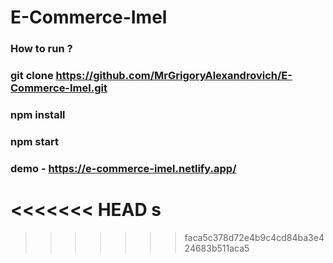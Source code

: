 # E-Commerce-Imel

### How to run ? 

### git clone https://github.com/MrGrigoryAlexandrovich/E-Commerce-Imel.git

### npm install 

### npm start

### demo - https://e-commerce-imel.netlify.app/
<<<<<<< HEAD
s
=======
>>>>>>> faca5c378d72e4b9c4cd84ba3e424683b511aca5
